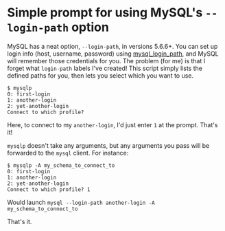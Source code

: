 Simple prompt for using MySQL's `--login-path` option
===

MySQL has a neat option, `--login-path`, in versions 5.6.6+. You can set up login info (host, username, password) using [mysql_login_path][1], and MySQL will remember those credentials for you. The problem (for me) is that I forget what `login-path` labels I've created! This script simply lists the defined paths for you, then lets you select which you want to use.

    $ mysqlp
    0: first-login
    1: another-login
    2: yet-another-login
    Connect to which profile?

Here, to connect to my `another-login`, I'd just enter `1` at the prompt. That's it!

`mysqlp` doesn't take any arguments, but any arguments you pass will be forwarded to the `mysql` client. For instance:

    $ mysqlp -A my_schema_to_connect_to
    0: first-login
    1: another-login
    2: yet-another-login
    Connect to which profile? 1

Would launch `mysql --login-path another-login -A my_schema_to_connect_to`

That's it.

[1]: https://dev.mysql.com/doc/refman/5.6/en/mysql-config-editor.html

